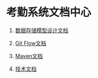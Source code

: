 # 考勤系统文档中心


1. [数据存储模型设计文档](/schema/README.md "数据存储模型设计文档")

1. [Git Flow文档](/git/README.md "Git Flow文档")

1. [Maven文档](/maven/README.md "Maven文档")

1. [技术文档](/solution/README.md "技术文档")